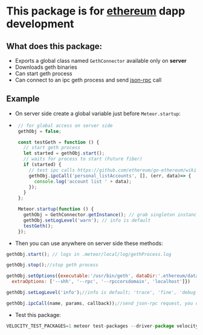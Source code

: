 # This package is for [ethereum](https://ethereum.org/) dapp development

## What does this package:
 * Exports a global class named `GethConnector` available only on **server**
 * Downloads geth binaries
 * Can start geth process
 * Can connect to an ipc geth process and send  [json-rpc](https://github.com/ethereum/wiki/wiki/JSON-RPC#json-rpc-methods) call

## Example

 * On server side create a global variable just before `Meteor.startup`:
 * 
   ```javascript
	// for global access on server side
	gethObj = false;

	const testGeth = function () {
	  // start geth process
	  let started = gethObj.start();
	  // waits for process to start (Future fiber)
	  if (started) {
	    // test ipc calls https://github.com/ethereum/go-ethereum/wiki/Go-ethereum-management-API's
	    gethObj.ipcCall('personal_listAccounts', [], (err, data)=> {
	      console.log('account list ' + data);
	    });
	  }
	};

	Meteor.startup(function () {
	  gethObj = GethConnector.getInstance(); // grab singleton instance anywhere
	  gethObj.setLogLevel('warn'); // info is default
	  testGeth();
	});
   ```
   
 * Then you can use anywhere on server side these methods:
 
  ```javascript
  gethObj.start(); // logs in .meteor/local/log/gethProcess.log
  ```
  
  ```javascript
  gethObj.stop();//stop geth process
  ```

  ```javascript
  gethObj.setOptions({executable:'/usr/bin/geth', dataDir:'.ethereum/datadir', privateNet:true, testNet:false,
    extraOptions: ['--shh', '--rpc', '--rpccorsdomain', 'localhost']})
  ```

  ```javascript
  gethObj.setLogLevel('info');//info is default; 'trace', 'fine', 'debug', 'info', 'warn', 'error'
  ```
  
  ```javascript
  gethObj.ipcCall(name, params, callback));//send json-rpc request, you can find all available methods here https://github.com/ethereum/wiki/wiki/JSON-RPC#json-rpc-methods 
  ```
 * Test this package:

 ```javascript
 VELOCITY_TEST_PACKAGES=1 meteor test-packages --driver-package velocity:console-reporter akasha:meteor-geth
 ```

